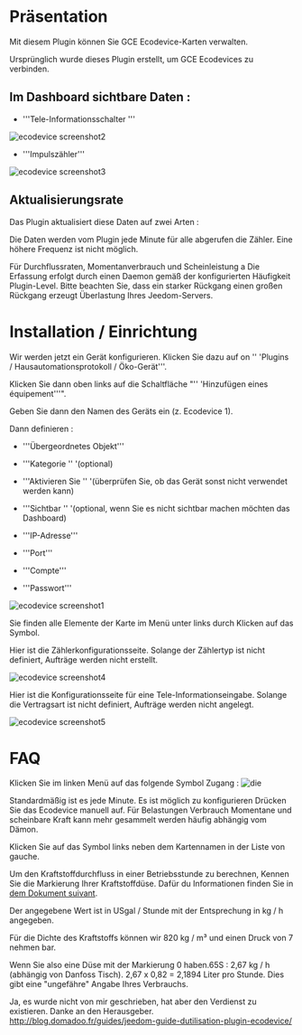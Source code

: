 Präsentation
============

Mit diesem Plugin können Sie GCE Ecodevice-Karten verwalten.

Ursprünglich wurde dieses Plugin erstellt, um GCE Ecodevices zu verbinden.

Im Dashboard sichtbare Daten :
-----------------------------------

-   '''Tele-Informationsschalter '''

![ecodevice screenshot2](./images/ecodevice_screenshot2.jpg)

-   '''Impulszähler'''

![ecodevice screenshot3](./images/ecodevice_screenshot3.jpg)

Aktualisierungsrate
-----------------------------

Das Plugin aktualisiert diese Daten auf zwei Arten :

Die Daten werden vom Plugin jede Minute für alle abgerufen
die Zähler. Eine höhere Frequenz ist nicht möglich.

Für Durchflussraten, Momentanverbrauch und Scheinleistung a
Die Erfassung erfolgt durch einen Daemon gemäß der konfigurierten Häufigkeit
Plugin-Level. Bitte beachten Sie, dass ein starker Rückgang einen großen Rückgang erzeugt
Überlastung Ihres Jeedom-Servers.

Installation / Einrichtung
========================

Wir werden jetzt ein Gerät konfigurieren. Klicken Sie dazu auf
on '' 'Plugins / Hausautomationsprotokoll / Öko-Gerät'''.

Klicken Sie dann oben links auf die Schaltfläche "'' 'Hinzufügen eines
équipement'''".

Geben Sie dann den Namen des Geräts ein (z. Ecodevice 1).

Dann definieren :

-   '''Übergeordnetes Objekt'''

-   '''Kategorie '' '(optional)

-   '''Aktivieren Sie '' '(überprüfen Sie, ob das Gerät sonst nicht verwendet werden kann)

-   '''Sichtbar '' '(optional, wenn Sie es nicht sichtbar machen möchten
    das Dashboard)

-   '''IP-Adresse'''

-   '''Port'''

-   '''Compte'''

-   '''Passwort'''

![ecodevice screenshot1](./images/ecodevice_screenshot1.jpg)

Sie finden alle Elemente der Karte im Menü unter
links durch Klicken auf das Symbol.

Hier ist die Zählerkonfigurationsseite. Solange der Zählertyp
ist nicht definiert, Aufträge werden nicht erstellt.

![ecodevice screenshot4](./images/ecodevice_screenshot4.jpg)

Hier ist die Konfigurationsseite für eine Tele-Informationseingabe. Solange die
Vertragsart ist nicht definiert, Aufträge werden nicht angelegt.

![ecodevice screenshot5](./images/ecodevice_screenshot5.jpg)

FAQ
===

Klicken Sie im linken Menü auf das folgende Symbol
Zugang : ![die](./images/acces_sous_indicateur.jpg)

Standardmäßig ist es jede Minute. Es ist möglich zu konfigurieren
Drücken Sie das Ecodevice manuell auf. Für Belastungen Verbrauch
Momentane und scheinbare Kraft kann mehr gesammelt werden
häufig abhängig vom Dämon.

Klicken Sie auf das Symbol links neben dem Kartennamen in der Liste von
gauche.

Um den Kraftstoffdurchfluss in einer Betriebsstunde zu berechnen,
Kennen Sie die Markierung Ihrer Kraftstoffdüse. Dafür du
Informationen finden Sie in [dem Dokument
suivant](http://fr.cd.danfoss.com/PCMPDF/DKBDPD060A204.pdf).

Der angegebene Wert ist in USgal / Stunde mit der Entsprechung in kg / h angegeben.

Für die Dichte des Kraftstoffs können wir 820 kg / m³ und einen Druck von 7 nehmen
bar.

Wenn Sie also eine Düse mit der Markierung 0 haben.65S : 2,67 kg / h (abhängig von
Danfoss Tisch). 2,67 x 0,82 = 2,1894 Liter pro Stunde. Dies gibt eine
"ungefähre" Angabe Ihres Verbrauchs.

Ja, es wurde nicht von mir geschrieben, hat aber den Verdienst zu existieren.
Danke an den Herausgeber.
<http://blog.domadoo.fr/guides/jeedom-guide-dutilisation-plugin-ecodevice/>
